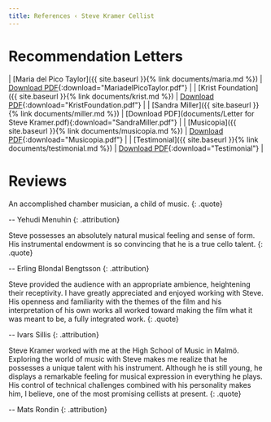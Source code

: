 ```yaml
---
title: References ‹ Steve Kramer Cellist
---
```


# Recommendation Letters

| [Maria del Pico Taylor]({{ site.baseurl }}{% link documents/maria.md %})  | [Download PDF](documents/Steve_Kramer_Recommendation_Maria.pdf){:download="MariadelPicoTaylor.pdf"} |
| [Krist Foundation]({{ site.baseurl }}{% link documents/krist.md %})       | [Download PDF](documents/Foundation_recommendation.pdf){:download="KristFoundation.pdf"} |
| [Sandra Miller]({{ site.baseurl }}{% link documents/miller.md %})          | [Download PDF](documents/Letter for Steve Kramer.pdf){:download="SandraMiller.pdf"} |
| [Musicopia]({{ site.baseurl }}{% link documents/musicopia.md %})              | [Download PDF](documents/Steve_Kramer_Musicopia_Recommendation.pdf){:download="Musicopia.pdf"} |
| [Testimonial]({{ site.baseurl }}{% link documents/testimonial.md %})            | [Download PDF](documents/Kramer.pdf){:download="Testimonial"} |


# Reviews

An accomplished chamber musician, a child of music.
{: .quote}

-- Yehudi Menuhin
{: .attribution}

Steve possesses an absolutely natural musical feeling and sense of form. His instrumental endowment is so convincing that he is a true cello talent.
{: .quote}

-- Erling Blondal Bengtsson
{: .attribution}

Steve provided the audience with an appropriate ambience, heightening their receptivity. I have greatly appreciated and enjoyed working with Steve. His openness and familiarity with the themes of the film and his interpretation of his own works all worked toward making the film what it was meant to be, a fully integrated work.
{: .quote}

-- Ivars Sillis
{: .attribution}

Steve Kramer worked with me at the High School of Music in Malmö. Exploring the world of music with Steve makes me realize that he possesses a unique talent with his instrument. Although he is still young, he displays a remarkable feeling for musical expression in everything he plays. His control of technical challenges combined with his personality makes him, I believe, one of the most promising cellists at present.
{: .quote}

-- Mats Rondin
{: .attribution}

